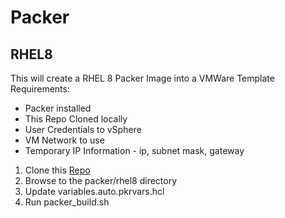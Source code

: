 # Packer

## RHEL8
This will create a RHEL 8 Packer Image into a VMWare Template
Requirements:
 - Packer installed
 - This Repo Cloned locally
 - User Credentials to vSphere
 - VM Network to use
 - Temporary IP Information - ip, subnet mask, gateway

1. Clone this [Repo](https://github.com/chamilton614/tf-workstation-vms.git)
2. Browse to the packer/rhel8 directory
3. Update variables.auto.pkrvars.hcl
4. Run packer_build.sh